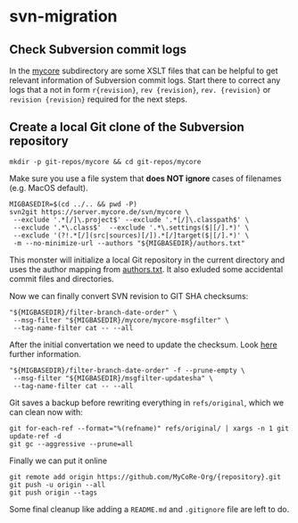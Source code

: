 # svn-migration
## Check Subversion commit logs

In the [mycore](mycore) subdirectory are some XSLT files that can be helpful to get relevant information of Subversion commit logs. Start there to correct any logs that a not in form `r{revision}`, `rev {revision}`, `rev. {revision}` or `revision {revision}` required for the next steps.

## Create a local Git clone of the Subversion repository
```
mkdir -p git-repos/mycore && cd git-repos/mycore
```

Make sure you use a file system that **does NOT ignore** cases of filenames (e.g. MacOS default).

```
MIGBASEDIR=$(cd ../.. && pwd -P)
svn2git https://server.mycore.de/svn/mycore \ 
 --exclude '.*[/]\.project$' --exclude '.*[/]\.classpath$' \
 --exclude '.*\.class$'  --exclude '.*\.settings($|[/].*)' \
 --exclude '(?!.*[/](src|sources)[/]).*[/]target($|[/].*)' \
 -m --no-minimize-url --authors "${MIGBASEDIR}/authors.txt"
```

This monster will initialize a local Git repository in the current directory and uses the author mapping from [authors.txt](authors.txt). It also exluded some accidental commit files and directories.

Now we can finally convert SVN revision to GIT SHA checksums:

```
"${MIGBASEDIR}/filter-branch-date-order" \ 
 --msg-filter "${MIGBASEDIR}/mycore/mycore-msgfilter" \
 --tag-name-filter cat -- --all
```

After the initial convertation we need to update the checksum. Look [here](http://www.tt-solutions.com/en/articles/advanced_svn_to_git) further information.

```
"${MIGBASEDIR}/filter-branch-date-order" -f --prune-empty \
 --msg-filter "${MIGBASEDIR}/msgfilter-updatesha" \
 --tag-name-filter cat -- --all
```

Git saves a backup before rewriting everything in `refs/original`, which we can clean now with:

```
git for-each-ref --format="%(refname)" refs/original/ | xargs -n 1 git update-ref -d
git gc --aggressive --prune=all
```

Finally we can put it online

```
git remote add origin https://github.com/MyCoRe-Org/{repository}.git
git push -u origin --all
git push origin --tags
```

Some final cleanup like adding a `README.md` and `.gitignore` file are left to do. 
